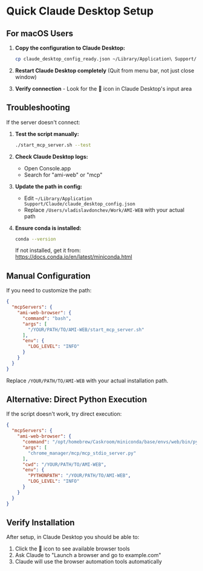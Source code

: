 # Quick Claude Desktop Setup

## For macOS Users

1. **Copy the configuration to Claude Desktop:**
   ```bash
   cp claude_desktop_config_ready.json ~/Library/Application\ Support/Claude/claude_desktop_config.json
   ```

2. **Restart Claude Desktop completely** (Quit from menu bar, not just close window)

3. **Verify connection** - Look for the 🔌 icon in Claude Desktop's input area

## Troubleshooting

If the server doesn't connect:

1. **Test the script manually:**
   ```bash
   ./start_mcp_server.sh --test
   ```

2. **Check Claude Desktop logs:**
   - Open Console.app
   - Search for "ami-web" or "mcp"

3. **Update the path in config:**
   - Edit `~/Library/Application Support/Claude/claude_desktop_config.json`
   - Replace `/Users/vladislavdonchev/Work/AMI-WEB` with your actual path

4. **Ensure conda is installed:**
   ```bash
   conda --version
   ```
   If not installed, get it from: https://docs.conda.io/en/latest/miniconda.html

## Manual Configuration

If you need to customize the path:

```json
{
  "mcpServers": {
    "ami-web-browser": {
      "command": "bash",
      "args": [
        "/YOUR/PATH/TO/AMI-WEB/start_mcp_server.sh"
      ],
      "env": {
        "LOG_LEVEL": "INFO"
      }
    }
  }
}
```

Replace `/YOUR/PATH/TO/AMI-WEB` with your actual installation path.

## Alternative: Direct Python Execution

If the script doesn't work, try direct execution:

```json
{
  "mcpServers": {
    "ami-web-browser": {
      "command": "/opt/homebrew/Caskroom/miniconda/base/envs/web/bin/python",
      "args": [
        "chrome_manager/mcp/mcp_stdio_server.py"
      ],
      "cwd": "/YOUR/PATH/TO/AMI-WEB",
      "env": {
        "PYTHONPATH": "/YOUR/PATH/TO/AMI-WEB",
        "LOG_LEVEL": "INFO"
      }
    }
  }
}
```

## Verify Installation

After setup, in Claude Desktop you should be able to:
1. Click the 🔌 icon to see available browser tools
2. Ask Claude to "Launch a browser and go to example.com"
3. Claude will use the browser automation tools automatically